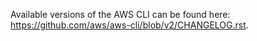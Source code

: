 Available versions of the AWS CLI can be found here: https://github.com/aws/aws-cli/blob/v2/CHANGELOG.rst.